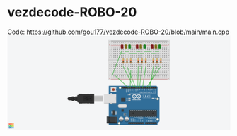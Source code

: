 # vezdecode-ROBO-20
Code: https://github.com/gou177/vezdecode-ROBO-20/blob/main/main.cpp
![Image](https://github.com/gou177/vezdecode-ROBO-20/blob/main/Copy%20of%20Arduino%20simulator%20AND.png?raw=true)
